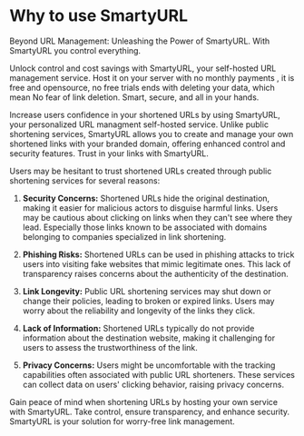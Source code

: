 # Why to use SmartyURL

Beyond URL Management: Unleashing the Power of SmartyURL. With SmartyURL you control everything.

Unlock control and cost savings with SmartyURL, your self-hosted URL management service. Host it on your server with no monthly payments , it is free and opensource, no free trials ends with deleting your data, which mean No fear of link deletion. Smart, secure, and all in your hands.

Increase users confidence in your shortened URLs by using SmartyURL, your personalized URL managment self-hosted service. Unlike public shortening services, SmartyURL allows you to create and manage your own shortened links with your branded domain, offering enhanced control and security features. Trust in your links with SmartyURL.

Users may be hesitant to trust shortened URLs created through public shortening services for several reasons:

1. **Security Concerns:** Shortened URLs hide the original destination, making it easier for malicious actors to disguise harmful links. Users may be cautious about clicking on links when they can't see where they lead. Especially those links known to be associated with domains belonging to companies specialized in link shortening.

2. **Phishing Risks:** Shortened URLs can be used in phishing attacks to trick users into visiting fake websites that mimic legitimate ones. This lack of transparency raises concerns about the authenticity of the destination.

3. **Link Longevity:** Public URL shortening services may shut down or change their policies, leading to broken or expired links. Users may worry about the reliability and longevity of the links they click.

4. **Lack of Information:** Shortened URLs typically do not provide information about the destination website, making it challenging for users to assess the trustworthiness of the link.

5. **Privacy Concerns:** Users might be uncomfortable with the tracking capabilities often associated with public URL shorteners. These services can collect data on users' clicking behavior, raising privacy concerns.

Gain peace of mind when shortening URLs by hosting your own service with SmartyURL. Take control, ensure transparency, and enhance security. SmartyURL is your solution for worry-free link management.
